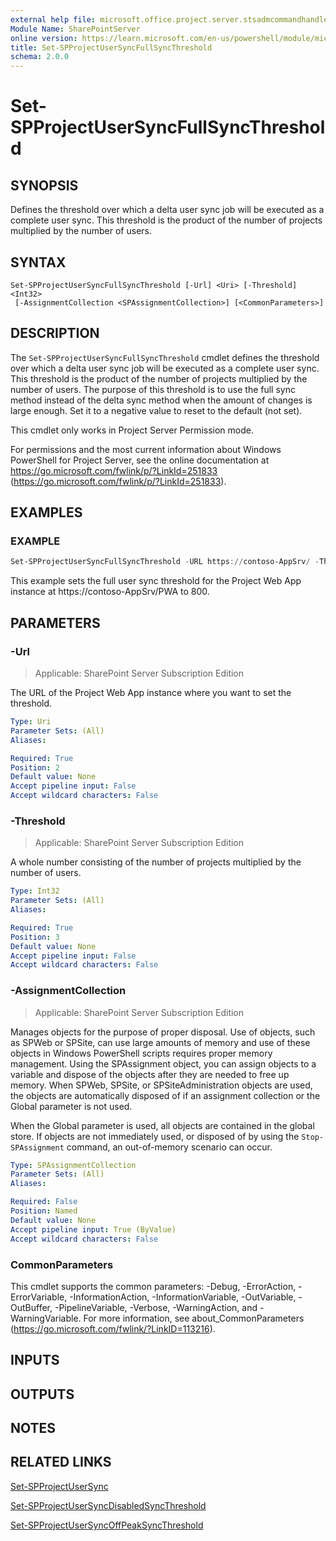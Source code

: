 ```yaml
---
external help file: microsoft.office.project.server.stsadmcommandhandler.dll-help.xml
Module Name: SharePointServer
online version: https://learn.microsoft.com/en-us/powershell/module/microsoft.sharepoint.powershell/set-spprojectusersyncfullsyncthreshold
title: Set-SPProjectUserSyncFullSyncThreshold
schema: 2.0.0
---
```


# Set-SPProjectUserSyncFullSyncThreshold

## SYNOPSIS
Defines the threshold over which a delta user sync job will be executed as a complete user sync.
This threshold is the product of the number of projects multiplied by the number of users.

## SYNTAX

```
Set-SPProjectUserSyncFullSyncThreshold [-Url] <Uri> [-Threshold] <Int32>
 [-AssignmentCollection <SPAssignmentCollection>] [<CommonParameters>]
```

## DESCRIPTION
The `Set-SPProjectUserSyncFullSyncThreshold` cmdlet defines the threshold over which a delta user sync job will be executed as a complete user sync.
This threshold is the product of the number of projects multiplied by the number of users.
The purpose of this threshold is to use the full sync method instead of the delta sync method when the amount of changes is large enough.
Set it to a negative value to reset to the default (not set).

This cmdlet only works in Project Server Permission mode.

For permissions and the most current information about Windows PowerShell for Project Server, see the online documentation at https://go.microsoft.com/fwlink/p/?LinkId=251833 (https://go.microsoft.com/fwlink/p/?LinkId=251833).

## EXAMPLES

### EXAMPLE
```powershell
Set-SPProjectUserSyncFullSyncThreshold -URL https://contoso-AppSrv/ -Threshold 800
```

This example sets the full user sync threshold for the Project Web App instance at https://contoso-AppSrv/PWA to 800.

## PARAMETERS

### -Url

> Applicable: SharePoint Server Subscription Edition

The URL of the Project Web App instance where you want to set the threshold.

```yaml
Type: Uri
Parameter Sets: (All)
Aliases:

Required: True
Position: 2
Default value: None
Accept pipeline input: False
Accept wildcard characters: False
```

### -Threshold

> Applicable: SharePoint Server Subscription Edition

A whole number consisting of the number of projects multiplied by the number of users.

```yaml
Type: Int32
Parameter Sets: (All)
Aliases:

Required: True
Position: 3
Default value: None
Accept pipeline input: False
Accept wildcard characters: False
```

### -AssignmentCollection

> Applicable: SharePoint Server Subscription Edition

Manages objects for the purpose of proper disposal.
Use of objects, such as SPWeb or SPSite, can use large amounts of memory and use of these objects in Windows PowerShell scripts requires proper memory management.
Using the SPAssignment object, you can assign objects to a variable and dispose of the objects after they are needed to free up memory.
When SPWeb, SPSite, or SPSiteAdministration objects are used, the objects are automatically disposed of if an assignment collection or the Global parameter is not used.

When the Global parameter is used, all objects are contained in the global store.
If objects are not immediately used, or disposed of by using the `Stop-SPAssignment` command, an out-of-memory scenario can occur.

```yaml
Type: SPAssignmentCollection
Parameter Sets: (All)
Aliases:

Required: False
Position: Named
Default value: None
Accept pipeline input: True (ByValue)
Accept wildcard characters: False
```

### CommonParameters
This cmdlet supports the common parameters: -Debug, -ErrorAction, -ErrorVariable, -InformationAction, -InformationVariable, -OutVariable, -OutBuffer, -PipelineVariable, -Verbose, -WarningAction, and -WarningVariable. For more information, see about_CommonParameters (https://go.microsoft.com/fwlink/?LinkID=113216).

## INPUTS

## OUTPUTS

## NOTES

## RELATED LINKS

[Set-SPProjectUserSync](Set-SPProjectUserSync.md)

[Set-SPProjectUserSyncDisabledSyncThreshold](Set-SPProjectUserSyncDisabledSyncThreshold.md)

[Set-SPProjectUserSyncOffPeakSyncThreshold](Set-SPProjectUserSyncOffPeakSyncThreshold.md)
